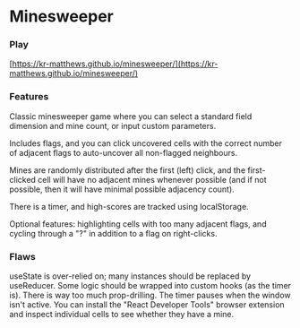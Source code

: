 # Minesweeper

### Play

[https://kr-matthews.github.io/minesweeper/](https://kr-matthews.github.io/minesweeper/)

### Features

Classic minesweeper game where you can select a standard field dimension and mine count, or input custom parameters.

Includes flags, and you can click uncovered cells with the correct number of adjacent flags to auto-uncover all non-flagged neighbours.

Mines are randomly distributed after the first (left) click, and the first-clicked cell will have no adjacent mines whenever possible (and if not possible, then it will have minimal possible adjacency count).

There is a timer, and high-scores are tracked using localStorage.

Optional features: highlighting cells with too many adjacent flags, and cycling through a "?" in addition to a flag on right-clicks.

### Flaws

useState is over-relied on; many instances should be replaced by useReducer.
Some logic should be wrapped into custom hooks (as the timer is).
There is way too much prop-drilling.
The timer pauses when the window isn't active.
You can install the "React Developer Tools" browser extension and inspect individual cells to see whether they have a mine.
